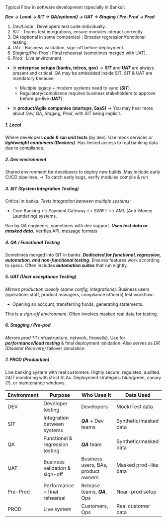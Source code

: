 Typical Flow in software development (specially in Banks):

***Dev -> Local -> SIT -> QA(optional) -> UAT -> Staging / Pre-Prod -> Prod***

1. _Dev/Local_ : Developers test code individually.
2. _SIT_ : Teams test integrations, ensure modules interact correctly.
3. QA (optional in some companies) : Broader regression/functional testing.
4. _UAT_ : Business validation, sign-off before deployment.
5. _Staging/Pre-Prod_ : Final rehearsal (sometimes merged with UAT).
6. _Prod_ : Live environment.

- In **enterprise setups (banks, telcos, gov)** → ***SIT***  and ***UAT*** are always present and critical. QA may be embedded inside SIT.
  SIT & UAT are mandatory because:
	- Multiple legacy + modern systems need to sync (***SIT***).
	- Regulatory/compliance requires business stakeholders to approve before go-live (***UAT***)
  
- In **product/Agile companies (startups, SaaS)** → You may hear more about _Dev, QA, Staging, Prod_, with SIT being implicit.

##### 1. Local
Where developers ***code & run unit tests*** (by dev). Use mock services or ***lightweight containers (Dockers)***. Has limited access to real banking data due to compliance. 

##### 2. Dev environment
Shared environment for developers to deploy new builds. May include early CI/CD pipelines.
-> To catch early bugs, verify modules compile & run

##### 3. SIT (System Integration Testing)
Critical in banks. *Tests integration between multiple systems:*
- Core Banking ↔ Payment Gateway ↔ SWIFT ↔ AML (Anti–Money Laundering) systems.

Run by QA engineers, sometimes with dev support. ***Uses test data or masked data.*** 
Verifies API, message formats

##### 4. QA / Functional Testing
Sometimes merged into SIT in banks. ***Dedicated for functional, regression, automation, and non-functional testing.*** Ensures features work according to specs. 
Often includes ***automation suites*** that run nightly. 

##### 5. UAT (User acceptance Testing)
*Mirrors production closely (same config, integrations)*. Business users (operations staff, product managers, compliance officers) test workflow:
- Opening an account, transferring funds, generating statements. 

This is a *sign-off environment*. Often involves masked real data for testing. 

##### 6. Stagging / Pre-pod
*Mirrors prod 1:1* (infrastructure, network, firewalls). Use for ***performance/load testing*** & final deployment validation. 
Also serves as *DR (Disaster Recovery)* failover simulation. 

##### 7. PROD (Production)
Live banking system with real customers. Highly secure, regulated, audited. 24/7 monitoring with strict SLAs.
Deployment strategies: blue/green, canary (?), or maintenance windows. 

| Environment | Purpose                         | Who Uses It                         | Data Used             |
| ----------- | ------------------------------- | ----------------------------------- | --------------------- |
| DEV         | Developer testing               | Developers                          | Mock/Test data        |
| SIT         | Integration between systems     | ***QA*** + Dev teams                | Synthetic/masked data |
| QA          | Functional & regression testing | ***QA*** team                       | Synthetic/masked data |
| UAT         | Business validation & sign-off  | Business users, BAs, product owners | Masked prod-like data |
| Pre-Prod    | Performance + final rehearsal   | Release teams, ***QA***, Ops        | Near-prod setup       |
| PROD        | Live system                     | Customers, Ops                      | Real customer data    |
